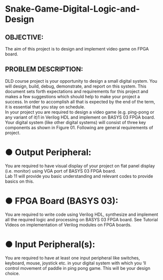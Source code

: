# Snake-Game-Digital-Logic-and-Design
## OBJECTIVE: 
The aim of this project is to design and implement video game on FPGA board. 
 
## PROBLEM DESCRIPTION:   
DLD course project is your opportunity  to design a small digital 
system. You will design, build, debug, demonstrate, and report on this system. This document 
sets  forth  expectations  and  requirements  for  this  project  and  makes  a  few  suggestions  which 
should help to make your project a success. In order to accomplish all that is expected by the end 
of the term, it is essential that you stay on schedule.  
In your project you are required to design a video game (e.g. ping-pong or any variant of it)1 in 
Verilog HDL and implement on  BASYS 03 FPGA board. Your digital system (like other digital 
systems)  will  consist  of  three  key  components  as  shown  in  Figure  01.  Following  are  general 
requirements of project. 
# ● Output Peripheral: 
You are required to have visual display of your project on flat panel 
display (i.e. monitor) using VGA port of BASYS 03 FPGA board.  
Lab 11 will provide you basic understanding and relevant codes to provide basics on this. 
 
# ● FPGA Board (BASYS 03):
You are required to write code using Verilog HDL, synthesize 
and implement all the required logic and processing on BASYS 03 FPGA board. 
See Tutorial Videos on implementation of Verilog modules on FPGA boards. 
 
# ● Input Peripheral(s): 
You are required to have at least one input peripheral like switches, 
keyboard, mouse, joystick etc. in your digital system with which you ‘ll control movement 
of paddle in ping pong game. This will be your design choice.  
